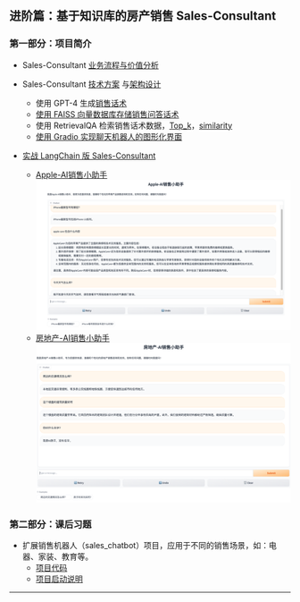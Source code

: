 ## 进阶篇：基于知识库的房产销售 Sales-Consultant

### 第一部分：项目简介

- Sales-Consultant [业务流程与价值分析](../resource/Sales-Consultant业务流程与价值分析.png)
- Sales-Consultant [技术方案](../resource/基于知识库问答的典型用例.png)
  与[架构设计](../resource/Sales-Consultant技术方案与架构设计.png)
    - 使用 GPT-4 生成[销售话术](../resource/销售话术.png)
    - [使用 FAISS 向量数据库存储销售问答话术](../resource/使用FAISS向量数据库存储销售问答话术.png)
    - 使用 RetrievalQA
      检索销售话术数据，[Top_k](../resource/使用RetrievalQA检索销售话术数据_topk.png)，[similarity](../resource/使用RetrievalQA检索销售话术数据_similarity.png)
    - [使用 Gradio 实现聊天机器人的图形化界面](../resource/使用Gradio实现聊天机器人的图形化界面.png)
- [实战 LangChain 版 Sales-Consultant](../project/langchain_sales_chatbot)

    - [Apple-AI销售小助手](../project/langchain_sales_chatbot/files/Apple-AI销售小助手.png)
  ![图片格式](../project/langchain_sales_chatbot/files/Apple-AI销售小助手.png)  
    - [房地产-AI销售小助手](../project/langchain_sales_chatbot/files/房地产-AI销售小助手.png)
  ![图片格式](../project/langchain_sales_chatbot/files/房地产-AI销售小助手.png)


### 第二部分：课后习题
- 扩展销售机器人（sales_chatbot）项目，应用于不同的销售场景，如：电器、家装、教育等。
  - [项目代码](../project/langchain_sales_chatbot/sales_chatbot.py)
  - [项目启动说明](../project/langchain_sales_chatbot/README.md)

<hr />  